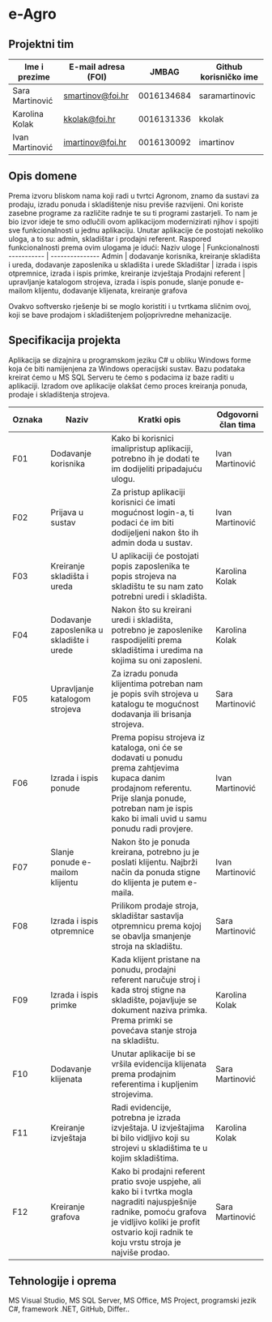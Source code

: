 

# e-Agro
## Projektni tim

Ime i prezime | E-mail adresa (FOI) | JMBAG | Github korisničko ime
------------  | ------------------- | ----- | ---------------------
Sara Martinović| smartinov@foi.hr | 0016134684 | saramartinovic
Karolina Kolak| kkolak@foi.hr | 0016131336 | kkolak
Ivan Martinović | imartinov@foi.hr | 0016130092 | imartinov

## Opis domene
Prema izvoru bliskom nama koji radi u tvrtci Agronom, znamo da sustavi za prodaju, izradu ponuda i skladištenje nisu previše razvijeni. Oni koriste zasebne programe za različite radnje te su ti programi zastarjeli. To nam je bio izvor ideje te smo odlučili ovom aplikacijom modernizirati njihov i spojiti sve funkcionalnosti u jednu aplikaciju. 
Unutar aplikacije će postojati nekoliko uloga, a to su: admin, skladištar i prodajni referent. 
Raspored funkcionalnosti prema ovim ulogama je idući:
Naziv uloge | Funkcionalnosti
----------- | ---------------
Admin | dodavanje korisnika, kreiranje skladišta i ureda, dodavanje zaposlenika u skladišta i urede
Skladištar | izrada i ispis otpremnice, izrada i ispis primke, kreiranje izvještaja
Prodajni referent | upravljanje katalogom strojeva, izrada i ispis ponude, slanje ponude e-mailom klijentu, dodavanje klijenata, kreiranje grafova

Ovakvo softversko rješenje bi se moglo koristiti i u tvrtkama sličnim ovoj, koji se bave prodajom i skladištenjem poljoprivredne mehanizacije. 

## Specifikacija projekta
Aplikacija se dizajnira u programskom jeziku C# u obliku Windows forme koja će biti namijenjena za Windows operacijski sustav. Bazu podataka kreirat ćemo u MS SQL Serveru te ćemo s podacima iz baze raditi u aplikaciji. Izradom ove aplikacije olakšat ćemo proces kreiranja ponuda, prodaje i skladištenja strojeva. 

Oznaka | Naziv | Kratki opis | Odgovorni član tima
------ | ----- | ----------- | -------------------
F01 | Dodavanje korisnika | Kako bi korisnici imalipristup aplikaciji, potrebno ih je dodati te im dodijeliti pripadajuću ulogu. | Ivan Martinović
F02 | Prijava u sustav | Za pristup aplikaciji korisnici će imati mogućnost login-a, ti podaci će im biti dodijeljeni nakon što ih admin doda u sustav. | Ivan Martinović 
F03 | Kreiranje skladišta i ureda | U aplikaciji će postojati popis zaposlenika te popis strojeva na skladištu te su nam zato potrebni uredi i skladišta. | Karolina Kolak
F04 | Dodavanje zaposlenika u skladište i urede | Nakon što su kreirani uredi i skladišta, potrebno je zaposlenike raspodijeliti prema skladištima i uredima na kojima su oni zaposleni. | Karolina Kolak
F05 | Upravljanje katalogom strojeva | Za izradu ponuda klijentima potreban nam je popis svih strojeva u katalogu te mogućnost dodavanja ili brisanja strojeva. | Sara Martinović
F06 | Izrada i ispis ponude | Prema popisu strojeva iz kataloga, oni će se dodavati u ponudu prema zahtjevima kupaca danim prodajnom referentu. Prije slanja ponude, potreban nam je ispis kako bi imali uvid u samu ponudu radi provjere. | Ivan Martinović
F07 | Slanje ponude e-mailom klijentu | Nakon što je ponuda kreirana, potrebno ju je poslati klijentu. Najbrži način da ponuda stigne do klijenta je putem e-maila. | Ivan Martinović
F08 | Izrada i ispis otpremnice | Prilikom prodaje stroja, skladištar sastavlja otpremnicu prema kojoj se obavlja smanjenje stroja na skladištu. | Sara Martinović
F09 | Izrada i ispis primke | Kada klijent pristane na ponudu, prodajni referent naručuje stroj i kada stroj stigne na skladište, pojavljuje se dokument naziva primka. Prema primki se povećava stanje stroja na skladištu. | Karolina Kolak
F10 | Dodavanje klijenata | Unutar aplikacije bi se vršila evidencija klijenata prema prodajnim referentima i kupljenim strojevima. | Sara Martinović
F11 | Kreiranje izvještaja | Radi evidencije, potrebna je izrada izvještaja. U izvještajima bi bilo vidljivo koji su strojevi u skladištima te u kojim skladištima. | Karolina Kolak
F12 | Kreiranje grafova | Kako bi prodajni referent pratio svoje uspjehe, ali kako bi i tvrtka mogla nagraditi najuspješnije radnike, pomoću grafova je vidljivo koliki je profit ostvario koji radnik te koju vrstu stroja je najviše prodao. | Sara Martinović

## Tehnologije i oprema
MS Visual Studio, MS SQL Server, MS Office, MS Project, programski jezik C#, framework .NET, GitHub, Differ..
